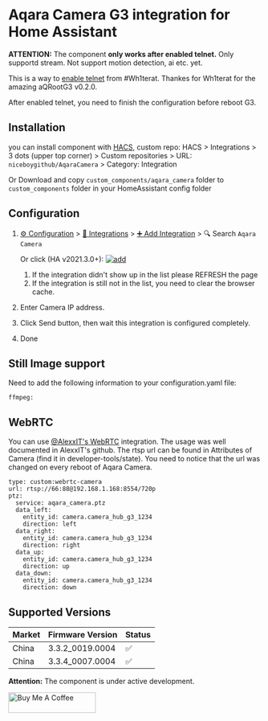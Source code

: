 # Aqara Camera G3 integration for Home Assistant

**ATTENTION:** The component **only works after enabled telnet.** Only supportd stream. Not support motion detection, ai etc. yet.

This is a way to [enable telnet](https://github.com/Wh1terat/aQRootG3) from #Wh1terat. Thankes for Wh1terat for the amazing aQRootG3 v0.2.0.

After enabled telnet, you need to finish the configuration before reboot G3.


## Installation

you can install component with [HACS](https://hacs.xyz),  custom repo: HACS > Integrations > 3 dots (upper top corner) > Custom repositories > URL: `niceboygithub/AqaraCamera` > Category: Integration

Or Download and copy `custom_components/aqara_camera` folder to `custom_components` folder in your HomeAssistant config folder


## Configuration

1. [⚙️ Configuration](https://my.home-assistant.io/redirect/config) > [🧩 Integrations](https://my.home-assistant.io/redirect/integrations) > [➕ Add Integration](https://my.home-assistant.io/redirect/config_flow_start?domain=aqara_camera) > 🔍 Search `Aqara Camera`

    Or click (HA v2021.3.0+): [![add](https://my.home-assistant.io/badges/config_flow_start.svg)](https://my.home-assistant.io/redirect/config_flow_start?domain=aqara_camera)
   1. If the integration didn't show up in the list please REFRESH the page
   2. If the integration is still not in the list, you need to clear the browser cache.
2. Enter Camera IP address.
3. Click Send button, then wait this integration is configured completely.
4. Done

## Still Image support

Need to add the following information to your configuration.yaml file:

```
ffmpeg:
```
## WebRTC

You can use [@AlexxIT's WebRTC](https://github.com/AlexxIT/WebRTC) integration. The usage was well documented in AlexxIT's github.
The rtsp url can be found in Attributes of Camera (find it in developer-tools/state).
You need to notice that the url was changed on every reboot of Aqara Camera.

```
type: custom:webrtc-camera
url: rtsp://66:88@192.168.1.168:8554/720p
ptz:
  service: aqara_camera.ptz
  data_left:
    entity_id: camera.camera_hub_g3_1234
    direction: left
  data_right:
    entity_id: camera.camera_hub_g3_1234
    direction: right
  data_up:
    entity_id: camera.camera_hub_g3_1234
    direction: up
  data_down:
    entity_id: camera.camera_hub_g3_1234
    direction: down
```

Supported Versions
---------------

| Market | Firmware Version | Status |
| -------| --------------- | -- |
| China  | 3.3.2_0019.0004 | :white_check_mark: |
| China  | 3.3.4_0007.0004  | :white_check_mark: |


**Attention:** The component is under active development.

<a href="https://www.buymeacoffee.com/niceboygithub" target="_blank"><img src="https://cdn.buymeacoffee.com/buttons/default-orange.png" alt="Buy Me A Coffee" height="41" width="174"></a>
